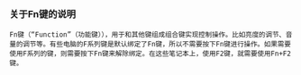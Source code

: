 ### 关于Fn键的说明

    Fn键（“Function”（功能键）），用于和其他键组成组合键实现控制操作。比如亮度的调节、音量的调节等。有些电脑的F系列键是默认绑定了Fn键，所以不需要按下Fn键进行操作。如果需要使用F系列的键，则需要按下Fn键来解除绑定。在这些笔记本上，使用F2键，就需要使用Fn+F2键。